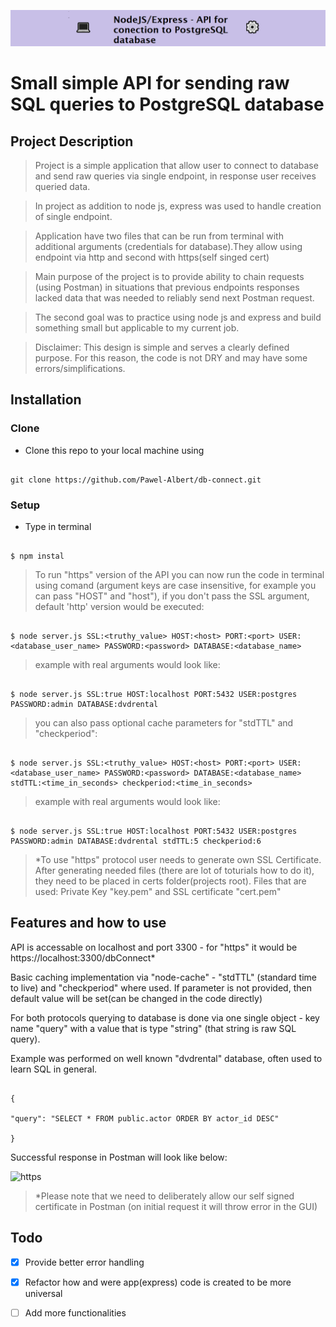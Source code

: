 ![](https://github.com/Pawel-Albert/db-connect/blob/main/%F0%9F%92%BBnodeDB%E2%9A%99%EF%B8%8F.png)

# Small simple API for sending raw SQL queries to PostgreSQL database

## Project Description

> Project is a simple application that allow user to connect to database and send raw queries via single endpoint, in response user receives queried data.

> In project as addition to node js, express was used to handle creation of single endpoint.

> Application have two files that can be run from terminal with additional arguments (credentials for database).They allow using endpoint via http and second with https(self singed cert)

> Main purpose of the project is to provide ability to chain requests (using Postman) in situations that previous endpoints responses lacked data that was needed to reliably send next Postman request.

> The second goal was to practice using node js and express and build something small but applicable to my current job.

> Disclaimer: This design is simple and serves a clearly defined purpose. For this reason, the code is not DRY and may have some errors/simplifications.

## Installation

### Clone

- Clone this repo to your local machine using

```shell

git clone https://github.com/Pawel-Albert/db-connect.git

```

### Setup

- Type in terminal

```shell

$ npm instal

```

> To run "https" version of the API you can now run the code in terminal using comand (argument keys are case insensitive, for example you can pass "HOST" and "host"), if you don't pass the SSL argument, default 'http' version would be executed:

```shell

$ node server.js SSL:<truthy_value> HOST:<host> PORT:<port> USER:<database_user_name> PASSWORD:<password> DATABASE:<database_name>

```

> example with real arguments would look like:

```shell

$ node server.js SSL:true HOST:localhost PORT:5432 USER:postgres PASSWORD:admin DATABASE:dvdrental

```

> you can also pass optional cache parameters for "stdTTL" and "checkperiod":

```shell

$ node server.js SSL:<truthy_value> HOST:<host> PORT:<port> USER:<database_user_name> PASSWORD:<password> DATABASE:<database_name> stdTTL:<time_in_seconds> checkperiod:<time_in_seconds>

```

> example with real arguments would look like:

```shell

$ node server.js SSL:true HOST:localhost PORT:5432 USER:postgres PASSWORD:admin DATABASE:dvdrental stdTTL:5 checkperiod:6

```

> \*To use "https" protocol user needs to generate own SSL Certificate. After generating needed files (there are lot of toturials how to do it), they need to be placed in certs folder(projects root). Files that are used: Private Key "key.pem" and SSL certificate "cert.pem"

## Features and how to use

API is accessable on localhost and port 3300 - for "https" it would be https://localhost:3300/dbConnect\*

Basic caching implementation via "node-cache" - "stdTTL" (standard time to live) and "checkperiod" where used. If parameter is not provided, then default value will be set(can be changed in the code directly)

For both protocols querying to database is done via one single object - key name "query" with a value that is type "string" (that string is raw SQL query).

Example was performed on well known "dvdrental" database, often used to learn SQL in general.

```

{

"query": "SELECT * FROM public.actor ORDER BY actor_id DESC"

}

```

Successful response in Postman will look like below:

![https](https://user-images.githubusercontent.com/112585950/211434775-04fce5a4-217d-4a03-943f-8f3dd31957b0.png)

> \*Please note that we need to deliberately allow our self signed certificate in Postman (on initial request it will throw error in the GUI)

## Todo

- [x] Provide better error handling

- [x] Refactor how and were app(express) code is created to be more universal

- [ ] Add more functionalities
